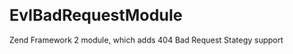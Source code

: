 EvlBadRequestModule
===================

Zend Framework 2 module, which adds 404 Bad Request Stategy support
